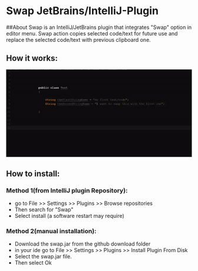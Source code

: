 # Swap JetBrains/IntelliJ-Plugin
##About
Swap is an IntelliJ/JetBrains plugin that integrates "Swap" option in editor menu. Swap action copies selected code/text for future use and replace the selected code/text with previous clipboard one.


## How it works:

![](download/how-it-works.gif)

## How to install: 

### Method 1(from IntelliJ plugin Repository):
- go to File >> Settings >> Plugins >> Browse repositories
- Then search for "Swap"
- Select install (a software restart may require)


### Method 2(manual installation):
- Download the swap.jar from the github download folder
- in your ide go to File >> Settings >> Plugins >> Install Plugin From Disk 
- Select the swap.jar file.
- Then select Ok
